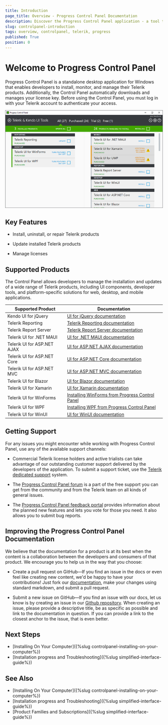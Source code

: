 ```yaml
---
title: Introduction
page_title: Overview - Progress Control Panel Documentation
description: Discover the Progress Control Panel application - a tool that helps you install and update your Telerik and Kendo UI products.
slug: controlpanel-introduction
tags: overview, controlpanel, telerik, progress
published: True
position: 0 
---
```


# Welcome to Progress Control Panel

Progress Control Panel is a standalone desktop application for Windows that enables developers to install, monitor, and manage their Telerik products.
Additionally, the Control Panel automatically downloads and manages your license key. Before using the Control Panel, you must log in with your Telerik account to authenticate your access.

![Progress Control Panel](images/telerik-control-panel-introduction.png)

## Key Features

* Install, uninstall, or repair Telerik products

* Update installed Telerik products

* Manage licenses

## Supported Products

The Control Panel allows developers to manage the installation and updates of a wide range of Telerik products, including UI components, developer tools, and platform-specific solutions for web, desktop, and mobile applications.

|Supported Product| Documentation |
|----|----|
|Kendo UI for jQuery|[UI for jQuery documentation](https://docs.telerik.com/kendo-ui/introduction)|
|Telerik Reporting |[Telerik Reporting documentation](https://docs.telerik.com/reporting/introduction)|
|Telerik Report Server|[Telerik Report Server documentation](https://docs.telerik.com/report-server/introduction)|
|Telerik UI for .NET MAUI|[UI for .NET MAUI documentation](https://docs.telerik.com/devtools/maui/introduction)|
|Telerik UI for ASP.NET AJAX|[UI for ASP.NET AJAX documentation](https://docs.telerik.com/devtools/aspnet-ajax/introduction)|
|Telerik UI for ASP.NET Core|[UI for ASP.NET Core documentation](https://docs.telerik.com/aspnet-core/introduction)|
|Telerik UI for ASP.NET MVC|[UI for ASP.NET MVC documentation](https://docs.telerik.com/aspnet-mvc/introduction)|
|Telerik UI for Blazor|[UI for Blazor documentation](https://docs.telerik.com/blazor-ui/introduction)|
|Telerik UI for Xamarin|[UI for Xamarin documentation](https://docs.telerik.com/devtools/xamarin/introduction)|
|Telerik UI for WinForms|[Installing WinForms from Progress Control Panel](https://docs.telerik.com/devtools/winforms/installation-and-upgrades/installing-from-progress-control-panel)|
|Telerik UI for WPF|[Installing WPF from Progress Control Panel](https://docs.telerik.com/devtools/wpf/getting-started/installation/installation-installing-from-progress-control-panel)|
|Telerik UI for WinUI|[UI for WinUI documentation](https://docs.telerik.com/devtools/winui/introduction)|

## Getting Support

For any issues you might encounter while working with Progress Control Panel, use any of the available support channels:

* Commercial Telerik license holders and active trialists can take advantage of our outstanding customer support delivered by the developers of the application. To submit a support ticket, use the [Telerik dedicated support](https://www.telerik.com/account/support-tickets/) system.

* The [Progress Control Panel forum](https://www.telerik.com/forums/telerik-control-panel) is a part of the free support you can get from the community and from the Telerik team on all kinds of general issues.

* The [Progress Control Panel feedback portal](https://feedback.telerik.com/controlpanel) provides information about the planned new features and lets you vote for those you need. It also allows you to submit bug reports. 

## Improving the Progress Control Panel Documentation

We believe that the documentation for a product is at its best when the content is a collaboration between the developers and consumers of that product. We encourage you to help us in the way that you choose:

* Create a pull request on GitHub&mdash;If you find an issue in the docs or even feel like creating new content, we'd be happy to have your contributions! Just fork our [documentation](https://github.com/telerik/controlpanel-docs/), make your changes using standard markdown, and submit a pull request.

* Submit a new issue on GitHub&mdash;If you find an issue with our docs, let us know is by creating an issue in our [Github repository](https://github.com/telerik/controlpanel-docs/issues). When creating an issue, please provide a descriptive title, be as specific as possible and link to the documentation in question. If you can provide a link to the closest anchor to the issue, that is even better.

## Next Steps

* [Installing On Your Computer]({%slug controlpanel-installing-on-your-computer%})
* [Installation progress and Troubleshooting]({%slug simplified-interface-guide%}) 

## See Also

* [Installing On Your Computer]({%slug controlpanel-installing-on-your-computer%})
* [Installation progress and Troubleshooting]({%slug simplified-interface-guide%}) 
* [Product Families and Subscriptions]({%slug simplified-interface-guide%})

